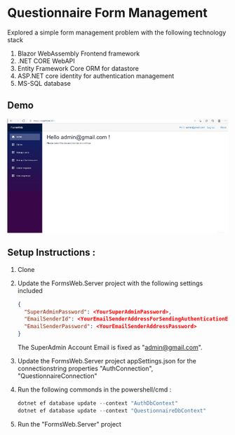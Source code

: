 # Questionnaire Form Management

Explored a simple form management problem with the following technology stack

1. Blazor WebAssembly Frontend framework
2. .NET CORE WebAPI
3. Entity Framework Core ORM for datastore
4. ASP.NET core identity for authentication management
5. MS-SQL database

## Demo
  ![Demo Gif](DemoGifs/BlazorQuestionnaireAppDemo1_1in8_ReducedImageSize.gif)

## Setup Instructions :

1. Clone
2. Update the FormsWeb.Server project with the following settings included
      ```json
      {
        "SuperAdminPassword": <YourSuperAdminPassword>,
        "EmailSenderId": <YourEmailSenderAddressForSendingAuthenticationEmails>,
        "EmailSenderPassword": <YourEmailSenderAddressPassword>
      }
      ```
      The SuperAdmin Account Email is fixed as "admin@gmail.com".
      
3. Update the FormsWeb.Server project appSettings.json for the connectionstring properties "AuthConnection", "QuestionnaireConnection"
4. Run the following commonds in the powershell/cmd :
      ```powershell
      dotnet ef database update --context "AuthDbContext"
      dotnet ef database update --context "QuestionnaireDbContext"
      ```
5. Run the "FormsWeb.Server" project
